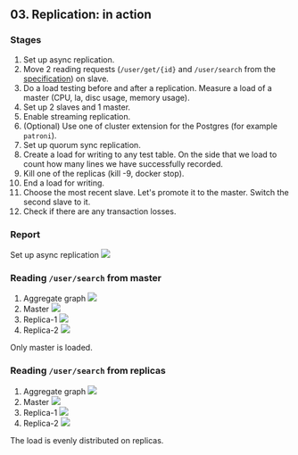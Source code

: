 ## 03. Replication: in action

### Stages
1. Set up async replication.
2. Move 2 reading requests (`/user/get/{id}` and `/user/search` from the [specification](https://github.com/OtusTeam/highload/blob/master/homework/openapi.json)) on slave.
3. Do a load testing before and after a replication. Measure a load of a master (CPU, la, disc usage, memory usage).
4. Set up 2 slaves and 1 master.
5. Enable streaming replication.
6. (Optional) Use one of cluster extension for the Postgres (for example `patroni`).
7. Set up quorum sync replication.
8. Create a load for writing to any test table. On the side that we load to count how many lines we have successfully recorded.
9. Kill one of the replicas (kill -9, docker stop).
10. End a load for writing.
11. Choose the most recent slave. Let's promote it to the master. Switch the second slave to it.
12. Check if there are any transaction losses.

### Report

Set up async replication
![](async_replication.png)

### Reading `/user/search` from master
1. Aggregate graph
   ![](aggregate_read_from_master.png)
2. Master
   ![](master_read_from_master.png)
3. Replica-1
   ![](replica-1_read_from_master.png)
4. Replica-2
   ![](replica-2_read_from_master.png)

Only master is loaded.

### Reading `/user/search` from replicas
1. Aggregate graph
   ![](aggregate_read_from_replica.png)
2. Master
   ![](master_read_from_replicas.png)
3. Replica-1
   ![](replica-1_read_from_replicas.png)
4. Replica-2
   ![](replica-2_read_from_replicas.png)

The load is evenly distributed on replicas.